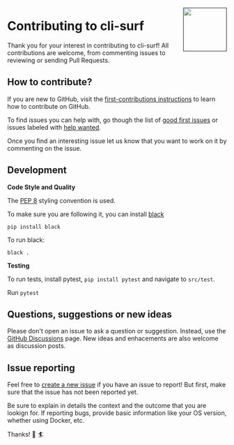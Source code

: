 <a href=""><img src="https://github.com/ryansurf/cli-surf/blob/main/images/wave.png" width="100 " align="right" /></a>

# Contributing to cli-surf

Thank you for your interest in contributing to cli-surf! All contributions are welcome, from commenting issues to reviewing or sending Pull Requests.

## How to contribute?

If you are new to GitHub, visit the [first-contributions instructions](https://github.com/firstcontributions/first-contributions/blob/master/README.md) to learn how to contribute on GitHub.

To find issues you can help with, go though the list of [good first issues](https://github.com/ryansurf/cli-surf/labels/good%20first%20issue) or issues labeled with [help wanted](https://github.com/ryansurf/cli-surf/labels/help%20wanted).

Once you find an interesting issue let us know that you want to work on it by commenting on the issue.

## Development

**Code Style and Quality**

The [PEP 8](https://realpython.com/python-pep8/) styling convention is used.

To make sure you are following it, you can install [black](https://pypi.org/project/black/)

`pip install black`

To run black:

`black .`

**Testing**

To run tests, install pytest, `pip install pytest` and navigate to `src/test`.

Run `pytest`

## Questions, suggestions or new ideas

Please don't open an issue to ask a question or suggestion. Instead, use the [GitHub Discussions](https://github.com/ryansurf/cli-surf/discussions) page. New ideas and enhacements are also welcome as discussion posts.

## Issue reporting

Feel free to [create a new issue](https://github.com/ryansurf/cli-surf/issues/new) if you have an issue to report! But first, make sure that the issue has not been reported yet.

Be sure to explain in details the context and the outcome that you are lookign for. If reporting bugs, provide basic information like your OS version, whether using Docker, etc.

Thanks! :ocean: :surfer: